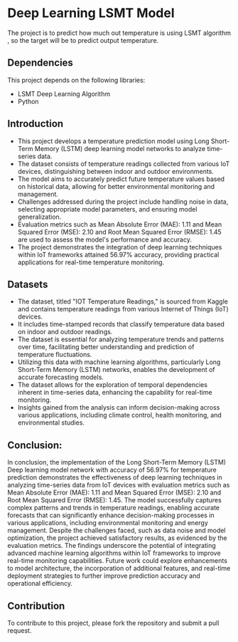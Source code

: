 # Deep Learning LSMT Model

The project is to predict how much out temperature is using LSMT algorithm , so the target will be to predict output temperature.


## Dependencies

This project depends on the following libraries:

* LSMT Deep Learning Algorithm
* Python 

## Introduction
* This project develops a temperature prediction model using Long Short-Term Memory (LSTM) deep learning model networks to analyze time-series data. 
* The dataset consists of temperature readings collected from various IoT devices, distinguishing between indoor and outdoor environments. 
* The model aims to accurately predict future temperature values based on historical data, allowing for better environmental monitoring and management. 
* Challenges addressed during the project include handling noise in data, selecting appropriate model parameters, and ensuring model generalization. 
* Evaluation metrics such as Mean Absolute Error (MAE): 1.11 and Mean Squared Error (MSE): 2.10 and Root Mean Squared Error (RMSE): 1.45 are used to assess the model's performance and accuracy. 
* The project demonstrates the integration of deep learning techniques within IoT frameworks attained 56.97% accuracy, providing practical applications for real-time temperature monitoring.

## Datasets
*  The dataset, titled "IOT Temperature Readings," is sourced from Kaggle and contains temperature readings from various Internet of Things (IoT) devices. 
* It includes time-stamped records that classify temperature data based on indoor and outdoor readings. 
* The dataset is essential for analyzing temperature trends and patterns over time, facilitating better understanding and prediction of temperature fluctuations. 
* Utilizing this data with machine learning algorithms, particularly Long Short-Term Memory (LSTM) networks, enables the development of accurate forecasting models. 
* The dataset allows for the exploration of temporal dependencies inherent in time-series data, enhancing the capability for real-time monitoring. 
* Insights gained from the analysis can inform decision-making across various applications, including climate control, health monitoring, and environmental studies. 

 ## Conclusion:
In conclusion, the implementation of the Long Short-Term Memory (LSTM) Deep learning model network with accuracy of 56.97% for temperature prediction demonstrates the effectiveness of deep learning techniques in analyzing time-series data from IoT devices with evaluation metrics such as Mean Absolute Error (MAE): 1.11 and Mean Squared Error (MSE): 2.10 and Root Mean Squared Error (RMSE): 1.45. The model successfully captures complex patterns and trends in temperature readings, enabling accurate forecasts that can significantly enhance decision-making processes in various applications, including environmental monitoring and energy management.
Despite the challenges faced, such as data noise and model optimization, the project achieved satisfactory results, as evidenced by the evaluation metrics. The findings underscore the potential of integrating advanced machine learning algorithms within IoT frameworks to improve real-time monitoring capabilities. Future work could explore enhancements to model architecture, the incorporation of additional features, and real-time deployment strategies to further improve prediction accuracy and operational efficiency.


## Contribution

To contribute to this project, please fork the repository and submit a pull request.


